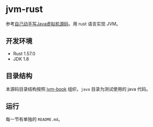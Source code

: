 # jvm-rust

参考[自己动手写Java虚拟机源码](https://github.com/zxh0/jvmgo-book)，用 rust 语言实现 JVM。

## 开发环境

* Rust 1.57.0
* JDK 1.8

## 目录结构

本源码目录结构按照 [jvm-book](https://github.com/zxh0/jvmgo-book) 组织，`java` 目录为测试使用的 java 代码。

## 运行

每一节有单独的 `README.md`。
